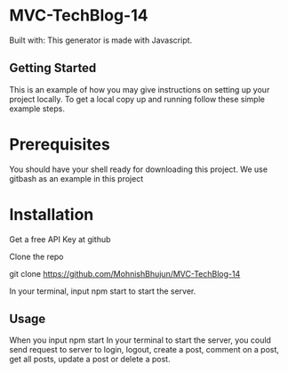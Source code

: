 # MVC-TechBlog-14

Built with:
This generator is made with Javascript.

## Getting Started

This is an example of how you may give instructions on setting up your project locally. To get a local copy up and running follow these simple example steps.


# Prerequisites

You should have your shell ready for downloading this project. We use gitbash as an example in this project


# Installation

Get a free API Key at github

Clone the repo

git clone https://github.com/MohnishBhujun/MVC-TechBlog-14

In your terminal, input npm start to start the server.


## Usage

When you input npm start In your terminal to start the server, you could send request to server to login, logout, create a post, comment on a post, get all posts, update a post or delete a post.
